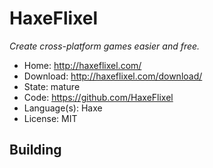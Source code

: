 # HaxeFlixel

_Create cross-platform games easier and free._

- Home: http://haxeflixel.com/
- Download: http://haxeflixel.com/download/
- State: mature
- Code: https://github.com/HaxeFlixel
- Language(s): Haxe
- License: MIT

## Building


